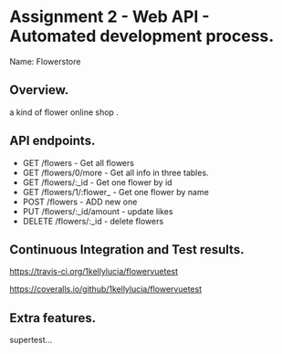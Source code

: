 # Assignment 2 - Web API - Automated development process.

Name: Flowerstore

## Overview.

a kind of flower online shop .

## API endpoints.


 + GET /flowers - Get all flowers
 + GET /flowers/0/more - Get all info in three tables.
 + GET /flowers/:_id - Get one flower by id
 + GET /flowers/1/:flower_ - Get one flower by name
 + POST /flowers - ADD new one
 + PUT /flowers/:_id/amount - update likes
 + DELETE /flowers/:_id - delete flowers


## Continuous Integration and Test results.


https://travis-ci.org/1kellylucia/flowervuetest



https://coveralls.io/github/1kellylucia/flowervuetest


## Extra features.

supertest...